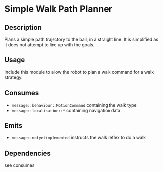Simple Walk Path Planner
=============

## Description

Plans a simple path trajectory to the ball, in a straight line. It is simplified as it does not attempt to line up with the goals.

## Usage

Include this module to allow the robot to plan a walk command for a walk strategy.

## Consumes

* `message::behaviour::MotionCommand` containing the walk type
* `message::localisation::*` containing navigation data

## Emits

* `message::notyetimplemented` instructs the walk reflex to do a walk

## Dependencies

see consumes
